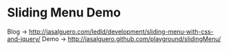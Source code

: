 Sliding Menu Demo
=================

Blog -> http://jasalguero.com/ledld/development/sliding-menu-with-css-and-jquery/
Demo -> http://jasalguero.github.com/playground/slidingMenu/